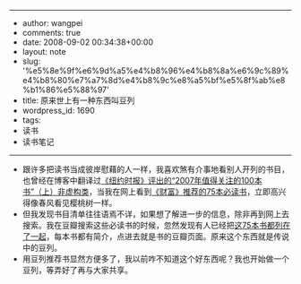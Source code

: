 - --
- author: wangpei
- comments: true
- date: 2008-09-02 00:34:38+00:00
- layout: note
- slug: '%e5%8e%9f%e6%9d%a5%e4%b8%96%e4%b8%8a%e6%9c%89%e4%b8%80%e7%a7%8d%e4%b8%9c%e8%a5%bf%e5%8f%ab%e8%b1%86%e5%88%97'
- title: 原来世上有一种东西叫豆列
- wordpress_id: 1690
- tags:
- 读书
- 读书笔记
- --
- 跟许多把读书当成彼岸慰藉的人一样，我喜欢煞有介事地看别人开列的书目，也曾经在博客中翻译过[《纽约时报》评出的“2007年值得关注的100本书”（上）非虚构类](http://www.baibanbao.net/?p=1256)，当我在网上看到[《财富》推荐的75本必读书](http://topic.csdn.net/u/20080704/21/80CC3CCC-7C65-447F-A806-BABEF92243ED.html)，立即高兴得像春风看见樱桃树一样。
- 但我发现书目清单往往语焉不详，如果想了解进一步的信息，除非再到网上去搜索。我在豆瓣搜索这些必读书的时候，忽然发现有人已经把[这75本书都列在了一起](http://www.douban.com/doulist/31390/ )，每本书都有简介，点进去就是书的豆瓣页面。原来这个东西就是传说中的豆列。
- 用豆列推荐书显然方便多了，我以前咋不知道这个好东西呢？我也开始做一个豆列，等弄好了再与大家共享。
